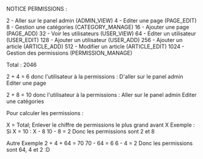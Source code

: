 NOTICE PERMISSIONS :

2 - Aller sur le panel admin (ADMIN_VIEW)
4 - Editer une page (PAGE_EDIT)
8 - Gestion une catégories (CATEGORY_MANAGE)
16 - Ajouter une page (PAGE_ADD)
32 - Voir les utilisateurs (USER_VIEW)
64 - Editer un utilisateur (USER_EDIT)
128 - Ajouter un utilisateur (USER_ADD)
256 - Ajouter un article (ARTICLE_ADD)
512 - Modifier un article (ARTICLE_EDIT)
1024 - Gestion des permissions (PERMISSION_MANAGE)

Total : 2046

2 + 4 = 6 donc l'utilisateur à la permissions :
D'aller sur le panel admin
Editer une page

2 + 8 = 10 donc l'utilisateur à la permissions :
Aller sur le panel admin
Editer une catégories 

Pour calculer les permissions :

X = Total;
Enlever le chiffre de permissions le plus grand avant X 
Exemple : 
Si X = 10 :
X - 8
10 - 8 = 2 
Donc les permissions sont 2 et 8

Autre Exemple
2 + 4 + 64 = 70
70 - 64 = 6
6 - 4 = 2
Donc les permissions sont
64, 4 et 2 :D
